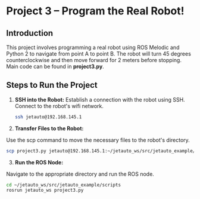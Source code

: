 # Project 3 – Program the Real Robot!

## Introduction

This project involves programming a real robot using ROS Melodic and Python 2 to navigate from point A to point B. The robot will turn 45 degrees counterclockwise and then move forward for 2 meters before stopping.
Main code can be found in **project3.py**.

## Steps to Run the Project

1. **SSH into the Robot:**
   Establish a connection with the robot using SSH.
   Connect to the robot's wifi network.

   ```sh
   ssh jetauto@192.168.145.1
   ```
   
3. **Transfer Files to the Robot:**

  Use the scp command to move the necessary files to the robot's directory.

  ```sh
  scp project3.py jetauto@192.168.145.1:~/jetauto_ws/src/jetauto_example/scripts
  ```

3. **Run the ROS Node:**

Navigate to the appropriate directory and run the ROS node.

  ```sh
  cd ~/jetauto_ws/src/jetauto_example/scripts
  rosrun jetauto_ws project3.py
  ```
